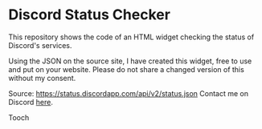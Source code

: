 # Discord Status Checker

This repository shows the code of an HTML widget checking the status of Discord's services.

Using the JSON on the source site, I have created this widget, free to use and put on your website.
Please do not share a changed version of this without my consent.

Source: https://status.discordapp.com/api/v2/status.json
Contact me on Discord [here].

Tooch

[here]: https://discordapp.com/users/424576199038337034/
